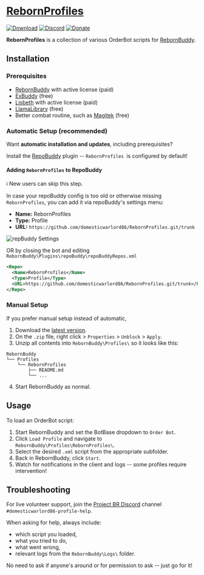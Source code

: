 # [RebornProfiles][0]

[![Download][1]][2]
[![Discord][3]][4]
[![Donate][5]][6]

**RebornProfiles** is a collection of various OrderBot scripts for [RebornBuddy][7].

## Installation

### Prerequisites

- [RebornBuddy][7] with active license (paid)
- [ExBuddy][8] (free)
- [Lisbeth][9] with active license (paid)
- [LlamaLibrary][10] (free)
- Better combat routine, such as [Magitek][11] (free)

### Automatic Setup (recommended)

Want **automatic installation and updates**, including prerequisites?

Install the [RepoBuddy][12] plugin -- `RebornProfiles `is configured by default!

#### Adding `RebornProfiles` to RepoBuddy

ℹ️ New users can skip this step.

In case your repoBuddy config is too old or otherwise missing `RebornProfiles`, you can add it via repoBuddy's settings menu:

- **Name:** RebornProfiles
- **Type:** Profile
- **URL:** `https://github.com/domesticwarlord86/RebornProfiles.git/trunk`

![repBuddy Settings](https://i.imgur.com/KJhwxtw.png)

OR by closing the bot and editing `RebornBuddy\Plugins\repoBuddy\repoBuddyRepos.xml`

```xml
<Repo>
  <Name>RebornProfiles</Name>
  <Type>Profile</Type>
  <URL>https://github.com/domesticwarlord86/RebornProfiles.git/trunk</URL>
</Repo>
```

### Manual Setup

If you prefer manual setup instead of automatic,

1. Download the [latest version][2].
2. On the `.zip` file, right click > `Properties` > `Unblock` > `Apply`.
3. Unzip all contents into `RebornBuddy\Profiles\` so it looks like this:

```
RebornBuddy
└── Profiles
    └── RebornProfiles
        ├── README.md
        └── ...
```

4. Start RebornBuddy as normal.

## Usage

To load an OrderBot script:

1. Start RebornBuddy and set the BotBase dropdown to `Order Bot`.
2. Click `Load Profile` and navigate to `RebornBuddy\Profiles\RebornProfiles\`.
3. Select the desired `.xml` script from the appropriate subfolder.
4. Back in RebornBuddy, click `Start`.
5. Watch for notifications in the client and logs -- some profiles require intervention!

## Troubleshooting

For live volunteer support, join the [Project BR Discord][4] channel `#domesticwarlord86-profile-help`.

When asking for help, always include:

- which script you loaded,
- what you tried to do,
- what went wrong,
- relevant logs from the `RebornBuddy\Logs\` folder.

No need to ask if anyone's around or for permission to ask -- just go for it!

<!-- ## Looking to Donate? ❤️

[![Donate via Ko-Fi](https://i.imgur.com/bXUIjNA.png)][6] -->

[0]: https://github.com/domesticwarlord86/RebornProfiles "RebornProfiles on GitHub"
[1]: https://img.shields.io/badge/-Download-brightgreen
[2]: https://github.com/domesticwarlord86/RebornProfiles/archive/refs/heads/main.zip "Download"
[3]: https://img.shields.io/badge/Discord-7389D8?logo=discord&logoColor=ffffff&labelColor=6A7EC2
[4]: https://discord.gg/CucSWEhJSZ "Discord"
[5]: https://shields.io/badge/-Buy%20me%20a%20coffee-FF5E5B?logo=kofi&logoColor=ffffff&labelColor=FF5E5B
[6]: https://ko-fi.com/domesticwarlord86 "Donate via Ko-Fi"
[7]: https://www.rebornbuddy.com/ "RebornBuddy"
[8]: https://github.com/Entrax643/ExBuddy "ExBuddy"
[9]: https://www.siune.io/ "Lisbeth"
[10]: https://github.com/nt153133/__LlamaLibrary "LlamaLibrary"
[11]: https://discord.gg/rDsFbKr "Magitek Discord"
[12]: https://github.com/Zimgineering/repoBuddy "RepoBuddy"
